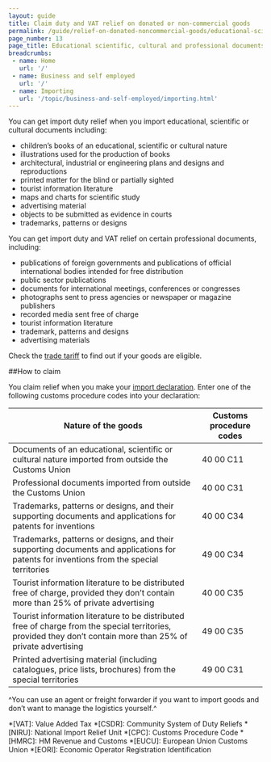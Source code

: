 ```yaml
---
layout: guide
title: Claim duty and VAT relief on donated or non-commercial goods
permalink: /guide/relief-on-donated-noncommercial-goods/educational-scientific-cultural-professional-documents.html
page_number: 13
page_title: Educational scientific, cultural and professional documents
breadcrumbs:
 - name: Home
   url: '/'
 - name: Business and self employed
   url: '/'
 - name: Importing
   url: '/topic/business-and-self-employed/importing.html'   
---
```


You can get import duty relief when you import educational, scientific or cultural documents including:

- children’s books of an educational, scientific or cultural nature
- illustrations used for the production of books
- architectural, industrial or engineering plans and designs and reproductions
- printed matter for the blind or partially sighted
- tourist information literature
- maps and charts for scientific study
- advertising material 
- objects to be submitted as evidence in courts
- trademarks, patterns or designs

You can get import duty and VAT relief on certain professional documents, including:

- publications of foreign governments and publications of official international bodies intended for free distribution
- public sector publications
- documents for international meetings, conferences or congresses
- photographs sent to press agencies or newspaper or magazine publishers
- recorded media sent free of charge
- tourist information literature
- trademark, patterns and designs
- advertising materials

Check the [trade tariff](/start/trade-tariff.html) to find out if your goods are eligible. 

##How to claim

You claim relief when you make your [import declaration](/guide/import-goods-outside-eu/overview.html). Enter one of the following customs procedure codes into your declaration: 

Nature of the goods | Customs procedure codes
-|-
Documents of an educational, scientific or cultural nature imported from outside the Customs Union | 40 00 C11
Professional documents imported from outside the Customs Union | 40 00 C31
Trademarks, patterns or designs, and their supporting documents and applications for patents for inventions | 40 00 C34
Trademarks, patterns or designs, and their supporting documents and applications for patents for inventions from the special territories | 49 00 C34
Tourist information literature to be distributed free of charge, provided they don’t contain more than 25% of private advertising | 40 00 C35
Tourist information literature to be distributed free of charge from the special territories, provided they don’t contain more than 25% of private advertising | 49 00 C35
Printed advertising material (including catalogues, price lists, brochures) from the special territories | 49 00 C31

^You can use an agent or freight forwarder if you want to import goods and don’t want to manage the logistics yourself.^

*[VAT]: Value Added Tax
*[CSDR]: Community System of Duty Reliefs
*[NIRU]: National Import Relief Unit
*[CPC]: Customs Procedure Code
*[HMRC]: HM Revenue and Customs
*[EUCU]: European Union Customs Union
*[EORI]: Economic Operator Registration Identification
